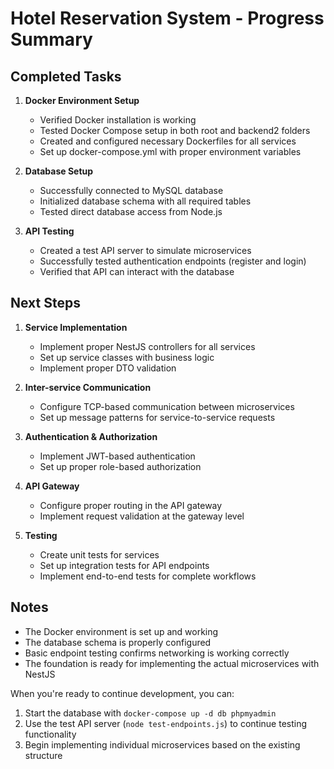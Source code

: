 # Hotel Reservation System - Progress Summary

## Completed Tasks

1. **Docker Environment Setup**
   - Verified Docker installation is working
   - Tested Docker Compose setup in both root and backend2 folders
   - Created and configured necessary Dockerfiles for all services
   - Set up docker-compose.yml with proper environment variables

2. **Database Setup**
   - Successfully connected to MySQL database
   - Initialized database schema with all required tables
   - Tested direct database access from Node.js

3. **API Testing**
   - Created a test API server to simulate microservices
   - Successfully tested authentication endpoints (register and login)
   - Verified that API can interact with the database

## Next Steps

1. **Service Implementation**
   - Implement proper NestJS controllers for all services
   - Set up service classes with business logic
   - Implement proper DTO validation

2. **Inter-service Communication**
   - Configure TCP-based communication between microservices
   - Set up message patterns for service-to-service requests

3. **Authentication & Authorization**
   - Implement JWT-based authentication
   - Set up proper role-based authorization

4. **API Gateway**
   - Configure proper routing in the API gateway
   - Implement request validation at the gateway level

5. **Testing**
   - Create unit tests for services
   - Set up integration tests for API endpoints
   - Implement end-to-end tests for complete workflows

## Notes

- The Docker environment is set up and working
- The database schema is properly configured
- Basic endpoint testing confirms networking is working correctly
- The foundation is ready for implementing the actual microservices with NestJS

When you're ready to continue development, you can:
1. Start the database with `docker-compose up -d db phpmyadmin`
2. Use the test API server (`node test-endpoints.js`) to continue testing functionality
3. Begin implementing individual microservices based on the existing structure
